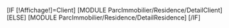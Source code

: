 [IF [!Affichage!]=Client]
	[MODULE ParcImmobilier/Residence/DetailClient]
[ELSE]
	[MODULE ParcImmobilier/Residence/DetailResidence]
[/IF]